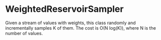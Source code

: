 # WeightedReservoirSampler

Given a stream of values with weights, this class randomly and incrementally
samples K of them.  The cost is O(N log(K)), where N is the number of values.
